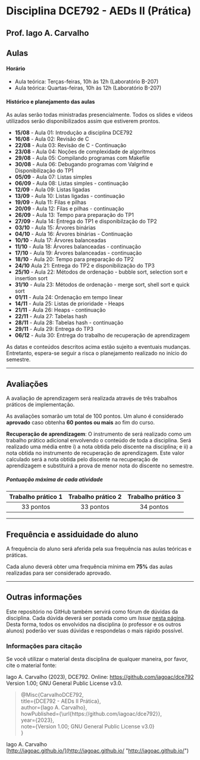 # Disciplina DCE792 - AEDs II (Prática)

## Prof. Iago A. Carvalho

## Aulas

#### Horário

  - Aula teórica: Terças-feiras, 10h às 12h (Laboratório B-207)
  - Aula teórica: Quartas-feiras, 10h às 12h (Laboratório B-207)
 
#### Histórico e planejamento das aulas

As aulas serão todas ministradas presencialmente. Todos os slides e vídeos utilizados serão disponibilizados assim que estiverem prontos.

  - **15/08** - Aula 01: Introdução a disciplina DCE792
  - **16/08** - Aula 02: Revisão de C
  - **22/08** - Aula 03: Revisão de C - Continuação
  - **23/08** - Aula 04: Noções de complexidade de algoritmos
  - **29/08** - Aula 05: Compilando programas com Makefile
  - **30/08** - Aula 06: Debugando programas com Valgrind e Disponibilização do TP1
  - **05/09** - Aula 07: Listas simples
  - **06/09** - Aula 08: Listas simples - continuação
  - **12/09** - Aula 09: Listas ligadas
  - **13/09** - Aula 10: Listas ligadas - continuação
  - **19/09** - Aula 11: Filas e pilhas
  - **20/09** - Aula 12: Filas e pilhas - continuação
  - **26/09** - Aula 13: Tempo para preparação do TP1
  - **27/09** - Aula 14: Entrega do TP1 e disponibilzação do TP2
  - **03/10** - Aula 15: Árvores binárias
  - **04/10** - Aula 16: Árvores binárias - Continuação
  - **10/10** - Aula 17: Árvores balanceadas
  - **11/10** - Aula 18: Árvores balanceadas - continuação
  - **17/10** - Aula 19: Árvores balanceadas - continuação
  - **18/10** - Aula 20: Tempo para preparação do TP2
  - **24/10**   Aula 21: Entrega do TP2 e disponibilização do TP3
  - **25/10** - Aula 22: Métodos de ordenação - bubble sort, selection sort e insertion sort
  - **31/10** - Aula 23: Métodos de ordenação - merge sort, shell sort e quick sort
  - **01/11** - Aula 24: Ordenação em tempo linear
  - **14/11** - Aula 25: Listas de prioridade - Heaps
  - **21/11** - Aula 26: Heaps - continuação
  - **22/11** - Aula 27: Tabelas hash
  - **28/11** - Aula 28: Tabelas hash - continuação
  - **29/11** - Aula 29: Entrega do TP3
  - **06/12** - Aula 30: Entrega do trabalho de recuperação de aprendizagem

As datas e conteúdos descritos acima estão sujeito a eventuais mudanças. 
Entretanto, espera-se seguir a risca o planejamento realizado no início do semestre.

---

## Avaliações

A avaliação de aprendizagem será realizada através de três trabalhos práticos de implementação.  

As avaliações somarão um total de 100 pontos. Um aluno é considerado **aprovado** caso obtenha **60 pontos ou mais** ao fim do curso.

**Recuperação de aprendizagem**: O instrumento de  será realizado como um trabalho prático adicional envolvendo o conteúdo de toda a disciplina. Será realizado uma média entre i) a nota obtida pelo discente na disciplina; e ii) a nota obtida no instrumento de recuperação de aprendizagem. Este valor calculado será a nota obtida pelo discente na recuperação de aprendizagem e substituirá a prova de menor nota do discente no semestre. 

##### Pontuação máxima de cada atividade
| Trabalho prático 1  | Trabalho prático 2  |  Trabalho prático 3  | 
| :------------: | :------------: | :------------: |
| 33 pontos  | 33 pontos  | 34 pontos  |

---

## Frequência e assiduidade do aluno

A frequência do aluno será aferida pela sua frequência nas aulas teóricas e práticas.

Cada aluno deverá obter uma frequência mínima em **75%** das aulas realizadas para ser considerado aprovado.

---

## Outras informações

Este repositório no GitHub também servirá como fórum de dúvidas da disciplina. Cada dúvida deverá ser postada como um *Issue* [nesta página](https://github.com/iagoac/dc792/issues). Desta forma, todos os envolvidos na disciplina (o professor e os outros alunos) poderão ver suas dúvidas e respondelas o mais rápido possível.

### Informações para citação

Se você utilizar o material desta disciplina de qualquer maneira, por favor, cite o material fonte:

Iago A. Carvalho (2023), DCE792. Online: https://github.com/iagoac/dce792 Version 1.00; GNU General Public License v3.0.


> @Misc{CarvalhoDCE792,  
title={DCE792 - AEDs II Prática},  
author={Iago A. Carvalho},   
howPublished={\url{https&#58;//github\.com/iagoac/dce792}},  
year={2023},  
note={Version 1.00; GNU General Public License v3.0}  
}


Iago A. Carvalho  
[http://iagoac.github.io/](http://iagoac.github.io/ "http://iagoac.github.io/")
